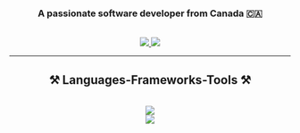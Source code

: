 <h3 align="center">A passionate software developer from Canada 🇨🇦</h3>

<br/>
 
<div align="center"> 
  <a href="https://www.linkedin.com/in/davey-schulz/" target="_blank">
    <img src="https://img.shields.io/badge/LinkedIn-0077B5?style=for-the-badge&logo=linkedin&logoColor=white" target="_blank" />
  </a>
  <a href="https://daveyschulz.nl/" target="_blank">
     <img src="https://img.shields.io/badge/Portfolio-FF5722?style=for-the-badge&logo=todoist&logoColor=white" target="_blank" /> <!-- sqlite, safari, google-chrome are other good icon options -->
  </a>
</div>

 <hr/>
 
<h2 align="center">⚒️ Languages-Frameworks-Tools ⚒️</h2>
<br/>
<div align="center">
    <img src="https://skillicons.dev/icons?i=react,html,css,vscode,github,figma,tailwind,git" /><br />
    <img src="https://skillicons.dev/icons?i=nodejs,javascript,typescript,express,firebase,mongodb,nextjs,mysql" /><br>
</div>
